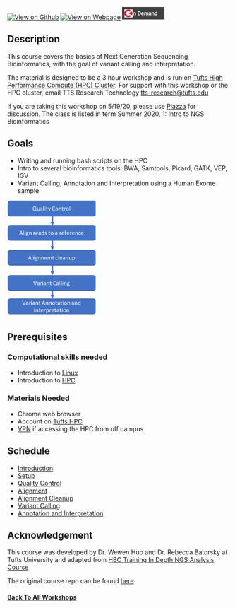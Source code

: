 [![View on Github](https://img.shields.io/badge/github-%23121011.svg?style=for-the-badge&logo=github&logoColor=white)](https://github.com/tuftsdatalab/intro-to-ngs-bioinformatics)
[![View on Webpage](https://img.shields.io/badge/Google%20Chrome-4285F4?style=for-the-badge&logo=GoogleChrome&logoColor=white)](https://tuftsdatalab.github.io/intro-to-ngs-bioinformatics/)
[![On Demand Tufts HPC](img/ondemandBadge.png)](https://ondemand.pax.tufts.edu)

## Description

This course covers the basics of Next Generation Sequencing Bioinformatics, with the goal of 
variant calling and interpretation.

The material is designed to be a 3 hour workshop and is run on [Tufts High Performance Compute (HPC) Cluster](https://access.tufts.edu/research-cluster-account).
For support with this workshop or the HPC cluster, email TTS Research Technology [tts-research@tufts.edu](mailto:ltts-research@tufts.edu)

If you are taking this workshop on 5/19/20, please use [Piazza](https://piazza.com/tufts) for discussion.
The class is listed in term Summer 2020, 1: Intro to NGS Bioinformatics


## Goals

- Writing and running bash scripts on the HPC
- Intro to several bioinformatics tools: BWA, Samtools, Picard, GATK, VEP, IGV
- Variant Calling, Annotation and Interpretation using a Human Exome sample

<img src="img/workflow.png" width="200">

## Prerequisites

### Computational skills needed

- Introduction to [Linux](https://tufts.box.com/s/x9aflewr2qw59pcbgcghbo9muykbi4ju)
- Introduction to [HPC](https://tufts.box.com/s/yubnzxnpih14hd80mbfxqrkdri8s2nws)

### Materials Needed

- Chrome web browser
- Account on [Tufts HPC](https://access.tufts.edu/research-cluster-account)
- [VPN](https://access.tufts.edu/vpn) if accessing the HPC from off campus

## Schedule

- [Introduction](slides/intro_to_ngs_bioinformatics_into_18May20.pdf)
- [Setup](lessons/01_Setup.md)
- [Quality Control](lessons/02_Quality_Control.md)
- [Alignment](lessons/03_Alignment.md)
- [Alignment Cleanup](lessons/04_Alignment_Cleanup.md)
- [Variant Calling](lessons/05_Variant_Calling.md)
- [Annotation and Interpretation](lessons/06_Variant_Annotation.md)


## Acknowledgement

This course was developed by Dr. Wewen Huo and Dr. Rebecca Batorsky at Tufts University and adapted from [HBC Training In Depth NGS Analysis Course](https://github.com/hbctraining/In-depth-NGS-Data-Analysis-Course)

The original course repo can be found [here](https://github.com/rbatorsky/intro-to-ngs-bioinformatics)

#### [Back To All Workshops](https://tuftsdatalab.github.io/Research_Technology_Bioinformatics/)

